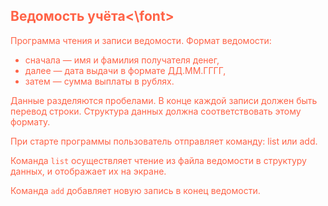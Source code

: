 ## <font color="tomato">Ведомость учёта<\font>

Программа чтения и записи ведомости. Формат ведомости:

* сначала — имя и фамилия получателя денег,
* далее — дата выдачи в формате ДД.ММ.ГГГГ,
* затем — сумма выплаты в рублях. 

Данные разделяются пробелами. 
В конце каждой записи должен быть перевод строки. 
Структура данных должна соответствовать этому формату.

При старте программы пользователь отправляет команду: list или add. 

Команда `list` осуществляет чтение из файла ведомости в структуру данных, и отображает их на экране.

Команда `add` добавляет новую запись в конец ведомости.